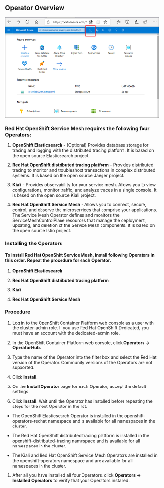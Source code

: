 ## Operator Overview
![Azure Portal Cloud Shell](../assets/images/overview-cloudshell-icon.png)
### Red Hat OpenShift Service Mesh requires the following four Operators:

1. **OpenShift Elasticsearch** - (Optional) Provides database storage for tracing and logging with the distributed tracing platform. It is based on the open source Elasticsearch project.

1. **Red Hat OpenShift distributed tracing platform** - Provides distributed tracing to monitor and troubleshoot transactions in complex distributed systems. It is based on the open source Jaeger project.

1. **Kiali** - Provides observability for your service mesh. Allows you to view configurations, monitor traffic, and analyze traces in a single console. It is based on the open source Kiali project.

1. **Red Hat OpenShift Service Mesh** - Allows you to connect, secure, control, and observe the microservices that comprise your applications. The Service Mesh Operator defines and monitors the ServiceMeshControlPlane resources that manage the deployment, updating, and deletion of the Service Mesh components. It is based on the open source Istio project.

### Installing the Operators
#### To install Red Hat OpenShift Service Mesh, install following Operators in this order. Repeat the procedure for each Operator.

1. **OpenShift Elasticsearch**

1. **Red Hat OpenShift distributed tracing platform**

1. **Kiali**

1. **Red Hat OpenShift Service Mesh**

### Procedure
1. Log in to the OpenShift Container Platform web console as a user with the cluster-admin role. If you use Red Hat OpenShift Dedicated, you must have an account with the dedicated-admin role.

1. In the OpenShift Container Platform web console, click **Operators → OperatorHub.**

1. Type the name of the Operator into the filter box and select the Red Hat version of the Operator. Community versions of the Operators are not supported.

1. Click **Install**.

1. On the **Install Operator** page for each Operator, accept the default settings.

1. Click **Install**. Wait until the Operator has installed before repeating the steps for the next Operator in the list.

  * The OpenShift Elasticsearch Operator is installed in the openshift-operators-redhat namespace and is available for all namespaces in the cluster.

  * The Red Hat OpenShift distributed tracing platform is installed in the openshift-distributed-tracing namespace and is available for all namespaces in the cluster.

  * The Kiali and Red Hat OpenShift Service Mesh Operators are installed in the openshift-operators namespace and are available for all namespaces in the cluster.

1. After all you have installed all four Operators, click **Operators → Installed Operators** to verify that your Operators installed.
